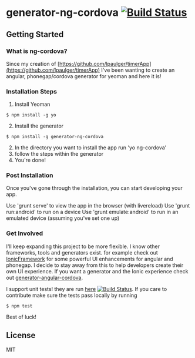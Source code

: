 # generator-ng-cordova [![Build Status](https://secure.travis-ci.org/lpaulger/generator-ng-cordova.png?branch=master)](https://travis-ci.org/lpaulger/generator-ng-cordova)

## Getting Started

### What is ng-cordova?

Since my creation of [https://github.com/lpaulger/timerApp](https://github.com/lpaulger/timerApp) I've been wanting to create an angular, phonegap/cordova generator for yeoman and here it is!

### Installation Steps
1. Install Yeoman
  
  ```
  $ npm install -g yo
  ```

2. Install the generator 
  
  ```
  $ npm install -g generator-ng-cordova
  ```

2. In the directory you want to install the app run 'yo ng-cordova'
3. follow the steps within the generator
4. You're done! 

### Post Installation

Once you've gone through the installation, you can start developing your app. 

Use 'grunt serve' to view the app in the browser (with livereload)
Use 'grunt run:android' to run on a device
Use 'grunt emulate:android' to run in an emulated device (assuming you've set one up)

### Get Involved

I'll keep expanding this project to be more flexible. I know other frameworks, tools and generators exist. for example check out [IonicFramework](ionicframework.com) for some powerful UI enhancements for angular and phonegap. I decide to stay away from this to help developers create their own UI experience. If you want a generator and the Ionic experience check out [generator-angular-cordova](https://www.npmjs.org/package/generator-angular-cordova).

I support unit tests! they are run [here](http://travis-ci.org/lpaulger/generator-ng-cordova) [![Build Status](https://secure.travis-ci.org/lpaulger/generator-ng-cordova.png?branch=master)](https://travis-ci.org/lpaulger/generator-ng-cordova). If you care to contribute make sure the tests pass locally by running
```
$ npm test
```

Best of luck!

## License

MIT
